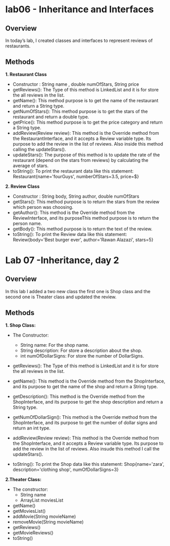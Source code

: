 # lab06 - Inheritance and Interfaces

## Overview  

In today’s lab, I created classes and interfaces to represent reviews of restaurants.

## Methods 

**1. Restaurant Class**
   * Constructor : String name , double numOfStars, String price
   * getReviews(): The Type of this method is LinkedList<Review> and it is for store the all reviews in the list.
   * getName(): This method purpose is to get the name of the restaurant and return a String type.
   * getNumOfStars(): This method purpose is to get the stars of the restaurant and return a double type.
   * getPrice(): This method purpose is to get the price category and return a String type.
   * addReview(Review review): This method is the Override method from the RestaurantInterface, and it accepts a Review variable type. Its purpose to add the review in the list of reviews. Also inside this method calling the updateStars().
   * updateStars(): The purpose of this method is to update the rate of the restaurant (depend on the stars from reviews) by calculating the average of stars.
   * toString(): To print the restaurant data like this statement: Restaurant{name='fourGuys', numberOfStars=3.5, price=$}


**2. Review Class** 
   * Constructor : String body, String author, double numOfStars
   * getStars(): This method purpose is to return the stars from the review which person was choosing.
   * getAuthor(): This method is the Override method from the ReviewInterface, and its purposeThis method purpose is to return the person name.
   * getBody(): This method purpose is to return the text of the review.
   * toString(): To print the Review data like this statement: Review{body='Best burger ever', author='Rawan Alazazi', stars=5}

# Lab 07 -Inheritance, day 2


## Overview  

In this lab I added a two new class the first one is Shop class and the second one is Theater class and updated the review.

## Methods 

**1. Shop Class:**
  * The Constructor:
    * String name: For the shop name.
    * String description: For store a description about the shop.
    * int numOfDollarSigns: For store the number of DollarSigns.

  * getReviews(): The Type of this method is LinkedList<Review> and it is for store the all reviews in the list.

  * getName(): This method is the Override method from the ShopInterface, and its purpose to get the name of the shop and return a String type.

  * getDescription(): This method is the Override method from the ShopInterface, and its purpose to get the shop description and return a String type.

  * getNumOfDollarSign(): This method is the Override method from the ShopInterface, and its purpose to get the number of dollar signs and return an int type.

  * addReview(Review review): This method is the Override method from the ShopInterface, and it accepts a Review variable type. Its purpose to add the review in the list of reviews. Also insude this method I call the updateStars().
  
  * toString(): To print the Shop data like this statement: Shop{name='zara', description='clothing shop', numOfDollarSigns=3}

**2.Theater Class:**
   * The constructor: 
     * String name
     * ArrayList<String> moviesList
   * getName()
   * getMoviesList()
   * addMovie(String movieName)
   * removeMovie(String movieName)
   * getReviews()
   * getMovieReviews()
   * toString()